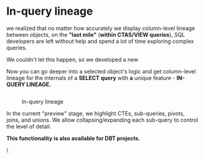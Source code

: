 # In-query lineage

we realized that no matter how accurately we display column-level lineage between objects, on the **"last mile"** (**within CTAS/VIEW queries**), SQL developers are left without help and spend a lot of time exploring complex queries.

We couldn't let this happen, so we developed a new&#x20;

Now you can go deeper into a selected object's logic and get column-level lineage for the internals of a **SELECT query** with **a** unique feature - **IN-QUERY LINEAGE.**

<figure><img src="https://media.dwh.dev/blog/posts/inquery.gif" alt=""><figcaption><p>In-query lineage</p></figcaption></figure>

In the current "preview" stage, we highlight CTEs, sub-queries, pivots, joins, and unions. We allow collapsing/expanding each sub-query to control the level of detail.

**This functionality is also available for DBT projects.**

\
